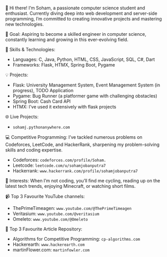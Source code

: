 👋 Hi there! I’m Soham, a passionate computer science student and enthusiast. Currently diving deep into web development and server-side programming, I’m committed to creating innovative projects and mastering new technologies.

🎯 Goal: Aspiring to become a skilled engineer in computer science, constantly learning and growing in this ever-evolving field.

🔧 Skills & Technologies:
- Languages: C, Java, Python, HTML, CSS, JavaScript, SQL, C#, Dart
- Frameworks: Flask, HTMX, Spring Boot, Pygame

💡 Projects:
- Flask: University Management System, Event Management System (in progress), TODO Application
- Pygame: Bug Runner (a platformer game with challenging obstacles)
- Spring Boot: Cash Card API
- HTMX: I've used it extensively with flask projects

🌐 Live Projects:
- `sohamj.pythonanywhere.com`

💻 Competitive Programming: I’ve tackled numerous problems on Codeforces, LeetCode, and HackerRank, sharpening my problem-solving skills and coding expertise.
- Codeforces: `codeforces.com/profile/Soham.`
- Leetcode: `leetcode.com/u/sohamjobanputra7`
- Hackerrank: `www.hackerrank.com/profile/sohamjobanputra7`

🚴 Interests: When I’m not coding, you’ll find me cycling, reading up on the latest tech trends, enjoying Minecraft, or watching short films.

📹 Top 3 Favourite YouTube channels:
- ThePrimeTimeagen: `www.youtube.com/@ThePrimeTimeagen`
- Veritasium: `www.youtube.com/@veritasium`
- Omeleto: `www.youtube.com/@Omeleto`

📰 Top 3 Favourite Article Repository:
- Algorithms for Competitive Programming: `cp-algorithms.com`
- Hackerearth: `www.hackerearth.com`
- martinFlower.com: `martinfowler.com`
